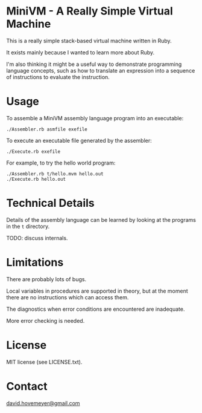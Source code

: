 MiniVM - A Really Simple Virtual Machine
========================================

This is a really simple stack-based virtual machine written in Ruby.

It exists mainly because I wanted to learn more about Ruby.

I'm also thinking it might be a useful way to demonstrate programming
language concepts, such as how to translate an expression into
a sequence of instructions to evaluate the instruction.

Usage
=====

To assemble a MiniVM assembly language program into an executable:

	./Assembler.rb asmfile exefile

To execute an executable file generated by the assembler:

	./Execute.rb exefile

For example, to try the hello world program:

	./Assembler.rb t/hello.mvm hello.out
	./Execute.rb hello.out

Technical Details
=================

Details of the assembly language can be learned by looking at the
programs in the `t` directory.

TODO: discuss internals.

Limitations
===========

There are probably lots of bugs.

Local variables in procedures are supported in theory, but at the moment
there are no instructions which can access them.

The diagnostics when error conditions are encountered are inadequate.

More error checking is needed.

License
=======

MIT license (see LICENSE.txt).

Contact
=======

<david.hovemeyer@gmail.com>
